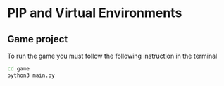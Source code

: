 # PIP and Virtual Environments

## Game project

To run the game you must follow the following instruction in the terminal

```sh
cd game
python3 main.py
```